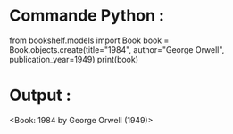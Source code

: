 # Commande Python :
from bookshelf.models import Book
book = Book.objects.create(title="1984", author="George Orwell", publication_year=1949)
print(book)

# Output :
<Book: 1984 by George Orwell (1949)>

